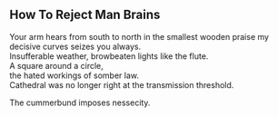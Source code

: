 How To Reject Man Brains
------------------------
Your arm hears from south to north in the smallest wooden praise my decisive curves seizes you always.  
Insufferable weather, browbeaten lights like the flute.  
A square around a circle,  
the hated workings of somber law.  
Cathedral was no longer right at the transmission threshold.  
  
The cummerbund imposes nessecity.  
